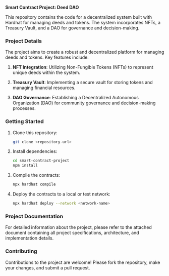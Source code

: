 **Smart Contract Project: Deed DAO**

This repository contains the code for a decentralized system built with Hardhat for managing deeds and tokens. The system incorporates NFTs, a Treasury Vault, and a DAO for governance and decision-making.

### Project Details

The project aims to create a robust and decentralized platform for managing deeds and tokens. Key features include:

1. **NFT Integration**: Utilizing Non-Fungible Tokens (NFTs) to represent unique deeds within the system.

2. **Treasury Vault**: Implementing a secure vault for storing tokens and managing financial resources.

3. **DAO Governance**: Establishing a Decentralized Autonomous Organization (DAO) for community governance and decision-making processes.

### Getting Started

1. Clone this repository:

   ```bash
   git clone <repository-url>
   ```

2. Install dependencies:

   ```bash
   cd smart-contract-project
   npm install
   ```

3. Compile the contracts:

   ```bash
   npx hardhat compile
   ```

4. Deploy the contracts to a local or test network:

   ```bash
   npx hardhat deploy --network <network-name>
   ```

### Project Documentation

For detailed information about the project, please refer to the attached document containing all project specifications, architecture, and implementation details.

### Contributing

Contributions to the project are welcome! Please fork the repository, make your changes, and submit a pull request.
